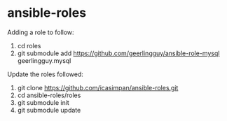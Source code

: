 # ansible-roles

Adding a role to follow:

1. cd roles
2. git submodule add https://github.com/geerlingguy/ansible-role-mysql geerlingguy.mysql

Update the roles followed:
1. git clone https://github.com/icasimpan/ansible-roles.git
2. cd ansible-roles/roles
3. git submodule init
4. git submodule update

